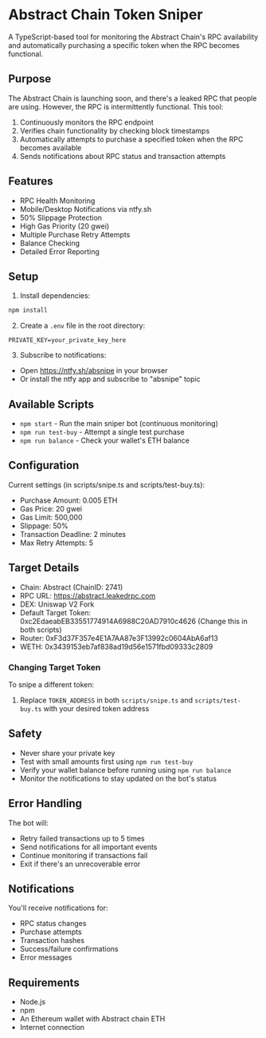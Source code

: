 # Abstract Chain Token Sniper

A TypeScript-based tool for monitoring the Abstract Chain's RPC availability and automatically purchasing a specific token when the RPC becomes functional.

## Purpose

The Abstract Chain is launching soon, and there's a leaked RPC that people are using. However, the RPC is intermittently functional. This tool:
1. Continuously monitors the RPC endpoint
2. Verifies chain functionality by checking block timestamps
3. Automatically attempts to purchase a specified token when the RPC becomes available
4. Sends notifications about RPC status and transaction attempts

## Features

- RPC Health Monitoring
- Mobile/Desktop Notifications via ntfy.sh
- 50% Slippage Protection
- High Gas Priority (20 gwei)
- Multiple Purchase Retry Attempts
- Balance Checking
- Detailed Error Reporting

## Setup

1. Install dependencies:
```bash
npm install
```

2. Create a `.env` file in the root directory:
```
PRIVATE_KEY=your_private_key_here
```

3. Subscribe to notifications:
- Open https://ntfy.sh/absnipe in your browser
- Or install the ntfy app and subscribe to "absnipe" topic

## Available Scripts

- `npm start` - Run the main sniper bot (continuous monitoring)
- `npm run test-buy` - Attempt a single test purchase
- `npm run balance` - Check your wallet's ETH balance

## Configuration

Current settings (in scripts/snipe.ts and scripts/test-buy.ts):
- Purchase Amount: 0.005 ETH
- Gas Price: 20 gwei
- Gas Limit: 500,000
- Slippage: 50%
- Transaction Deadline: 2 minutes
- Max Retry Attempts: 5

## Target Details

- Chain: Abstract (ChainID: 2741)
- RPC URL: https://abstract.leakedrpc.com
- DEX: Uniswap V2 Fork
- Default Target Token: 0xc2EdaeabEB33551774914A6988C20AD7910c4626 (Change this in both scripts)
- Router: 0xF3d37F357e4E1A7AA87e3F13992c0604AbA6af13
- WETH: 0x3439153eb7af838ad19d56e1571fbd09333c2809

### Changing Target Token

To snipe a different token:
1. Replace `TOKEN_ADDRESS` in both `scripts/snipe.ts` and `scripts/test-buy.ts` with your desired token address

## Safety

- Never share your private key
- Test with small amounts first using `npm run test-buy`
- Verify your wallet balance before running using `npm run balance`
- Monitor the notifications to stay updated on the bot's status

## Error Handling

The bot will:
- Retry failed transactions up to 5 times
- Send notifications for all important events
- Continue monitoring if transactions fail
- Exit if there's an unrecoverable error

## Notifications

You'll receive notifications for:
- RPC status changes
- Purchase attempts
- Transaction hashes
- Success/failure confirmations
- Error messages

## Requirements

- Node.js
- npm
- An Ethereum wallet with Abstract chain ETH
- Internet connection
